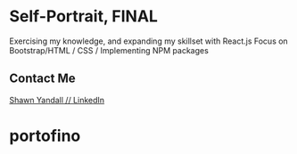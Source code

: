 # Self-Portrait, FINAL

Exercising my knowledge, and expanding my skillset with React.js
Focus on Bootstrap/HTML / CSS / Implementing NPM packages

## Contact Me

[Shawn Yandall // LinkedIn](https://www.linkedin.com/in/shawnyandall/)


# portofino
